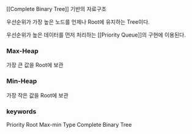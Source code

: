
[[Complete Binary Tree]] 기반의 자료구조

우선순위가 가장 높은 노드를 언제나
Root에 유지하는 Tree이다.

우선순위가 높은 데이터를 먼저 처리하는
[[Priority Queue]]의 구현에 이용된다.


### Max-Heap

가장 큰 값을 Root에 보관

### Min-Heap

가장 작은 값을  Root에 보관

### keywords

Priority Root
Max-min Type
Complete Binary Tree





